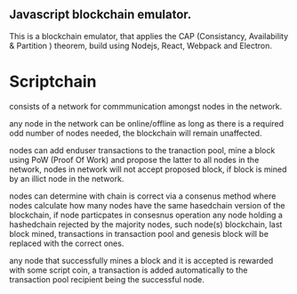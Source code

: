 ## Javascript blockchain emulator.

This is a blockchain emulator, that applies the CAP (Consistancy, Availability & Partition ) theorem,
build using Nodejs, React, Webpack and Electron.

# Scriptchain
consists of a network for commmunication amongst nodes in the network.

any node in the network can be online/offline as long as there is a required odd number of nodes needed,
the blockchain will remain unaffected.

nodes can add enduser transactions to the tranaction pool, mine a block using PoW (Proof Of Work) and propose the latter
to all nodes in the network, nodes in network will not accept proposed block, if block is mined by an illict node in the network.

nodes can determine with chain is correct via a consenus method where nodes calculate how many nodes have the same
hasedchain version of the blockchain, if node particpates in consesnus operation any node holding a hashedchain rejected by the majority nodes,
such node(s) blockchain, last block mined, transactions in transaction pool and genesis block will be replaced with the correct ones.

any node that successfully mines a block and it is accepted is rewarded with some script coin, a transaction is added automatically to 
the transaction pool recipient being the successful node.

